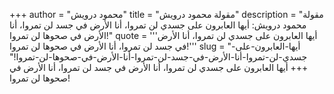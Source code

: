 +++
author = "محمود درويش"
title = "مقولة محمود درويش"
description = "مقولة محمود درويش: أيها العابرون على جسدي لن تمروا، أنا الأرض في جسد لن تمروا، أنا الأرض في صحوها لن تمروا!"
quote = '''أيها العابرون على جسدي لن تمروا، أنا الأرض في جسد لن تمروا، أنا الأرض في صحوها لن تمروا!''' 
slug = "أيها-العابرون-على-جسدي-لن-تمروا-أنا-الأرض-في-جسد-لن-تمروا-أنا-الأرض-في-صحوها-لن-تمروا!"
+++
أيها العابرون على جسدي لن تمروا، أنا الأرض في جسد لن تمروا، أنا الأرض في صحوها لن تمروا!
